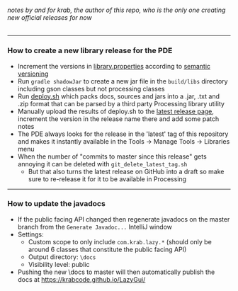 ###### notes by and for krab, the author of this repo, who is the only one creating new official releases for now

---
### How to create a new library release for the PDE

- Increment the versions in [library.properties](library.properties) according to [semantic versioning](https://semver.org/)
- Run `gradle shadowJar` to create a new jar file in the `build/libs` directory including gson classes but not processing classes
- Run [deploy.sh](deploy.sh) which packs docs, sources and jars into a .jar, .txt and .zip format that can be parsed by a third party Processing library utility
- Manually upload the results of deploy.sh to the [latest release page](https://github.com/KrabCode/LazyGui/releases/tag/latest), increment the version in the release name there and add some patch notes
- The PDE always looks for the release in the 'latest' tag of this repository and makes it instantly available in the Tools -> Manage Tools -> Libraries menu
- When the number of "commits to master since this release" gets annoying it can be deleted with `git_delete_latest_tag.sh`
    - But that also turns the latest release on GitHub into a draft so make sure to re-release it for it to be available in Processing

---
### How to update the javadocs
- If the public facing API changed then regenerate javadocs on the master branch from the `Generate Javadoc...` IntelliJ window
- Settings:
    - Custom scope to only include `com.krab.lazy.*` (should only be around 6 classes that constitute the public facing API)
    - Output directory: `\docs`
    - Visibility level: public
- Pushing the new \docs to master will then automatically publish the docs at https://krabcode.github.io/LazyGui/